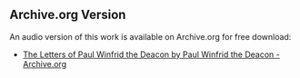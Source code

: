 ## Archive.org Version

An audio version of this work is available on Archive.org for free download:

* [The Letters of Paul Winfrid the Deacon by  Paul Winfrid the Deacon - Archive.org](https://archive.org/details/the-letters-of-paul-winfrid-the-deacon)